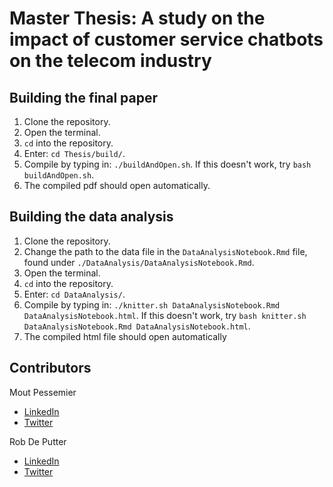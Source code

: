 # Master Thesis: A study on the impact of customer service chatbots on the telecom industry

## Building the final paper
1. Clone the repository.
2. Open the terminal.
3. `cd` into the repository.
4. Enter: `cd Thesis/build/`.
5. Compile by typing in: `./buildAndOpen.sh`. If this doesn't work, try `bash buildAndOpen.sh`.
6. The compiled pdf should open automatically.

## Building the data analysis
1. Clone the repository.
2. Change the path to the data file in the `DataAnalysisNotebook.Rmd` file, found under `./DataAnalysis/DataAnalysisNotebook.Rmd`.
3. Open the terminal.
4. `cd` into the repository.
5. Enter: `cd DataAnalysis/`.
6. Compile by typing in: `./knitter.sh DataAnalysisNotebook.Rmd DataAnalysisNotebook.html`. If this doesn't work, try `bash knitter.sh DataAnalysisNotebook.Rmd DataAnalysisNotebook.html`.
7. The compiled html file should open automatically

## Contributors
Mout Pessemier
- [LinkedIn](https://www.linkedin.com/in/moutpessemier/)
- [Twitter](https://twitter.com/MoutPessemier)

Rob De Putter
- [LinkedIn](https://www.linkedin.com/in/robdeputter/)
- [Twitter](https://twitter.com/Rob_Deputter)

